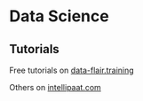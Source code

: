 # Data Science

## Tutorials

Free tutorials on [data-flair.training](https://data-flair.training/blogs/data-science-tutorials-home/)

Others on [intellipaat.com](https://intellipaat.com/blog/tutorial/data-science-tutorial/)


